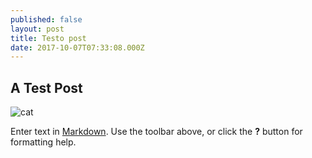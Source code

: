 ```yaml
---
published: false
layout: post
title: Testo post
date: 2017-10-07T07:33:08.000Z
---
```

## A Test Post

![cat]({{site.baseurl}}/_posts/cute-fluffy-cat.jpg)



Enter text in [Markdown](http://daringfireball.net/projects/markdown/). Use the toolbar above, or click the **?** button for formatting help.
